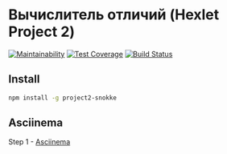 # Вычислитель отличий (Hexlet Project 2)

[![Maintainability](https://api.codeclimate.com/v1/badges/a99a88d28ad37a79dbf6/maintainability)](https://codeclimate.com/github/codeclimate/codeclimate/maintainability)
[![Test Coverage](https://api.codeclimate.com/v1/badges/a99a88d28ad37a79dbf6/test_coverage)](https://codeclimate.com/github/codeclimate/codeclimate/test_coverage)
[![Build Status](https://travis-ci.org/Snokke/project-lvl2-s357.svg?branch=master)](https://travis-ci.org/Snokke/project-lvl2-s357)

## Install

```sh
npm install -g project2-snokke
```

## Asciinema 
Step 1 - [Asciinema](https://asciinema.org/a/GfXICQNQ08OIFZ4iDOteautys?speed=4)